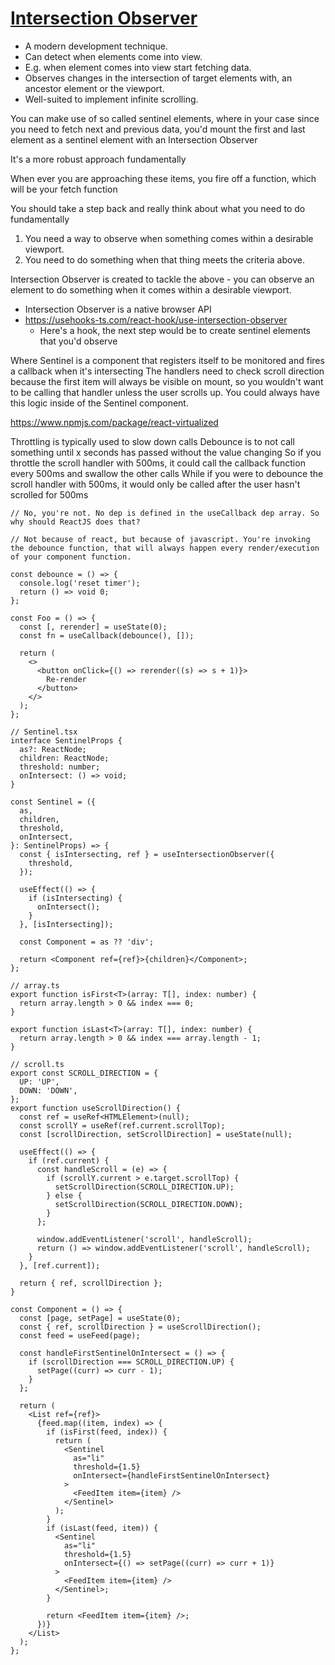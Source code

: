# [Intersection Observer](https://developer.mozilla.org/en-US/docs/Web/API/Intersection_Observer_API)

- A modern development technique.
- Can detect when elements come into view.
- E.g. when element comes into view start fetching data.
- Observes changes in the intersection of target elements with, an ancestor element or the viewport.
- Well-suited to implement infinite scrolling.

You can make use of so called sentinel elements, where in your case since you need to fetch next and previous data, you'd mount the first and last element as a sentinel element with an Intersection Observer

It's a more robust approach fundamentally

When ever you are approaching these items, you fire off a function, which will be your fetch function

You should take a step back and really think about what you need to do fundamentally

1. You need a way to observe when something comes within a desirable viewport.
2. You need to do something when that thing meets the criteria above.

Intersection Observer is created to tackle the above - you can observe an element to do something when it comes within a desirable viewport.

- Intersection Observer is a native browser API
- https://usehooks-ts.com/react-hook/use-intersection-observer
  - Here's a hook, the next step would be to create sentinel elements that you'd observe

Where Sentinel is a component that registers itself to be monitored and fires a callback when it's intersecting
The handlers need to check scroll direction because the first item will always be visible on mount, so you wouldn't want to be calling that handler unless the user scrolls up. You could always have this logic inside of the Sentinel component.

https://www.npmjs.com/package/react-virtualized

Throttling is typically used to slow down calls
Debounce is to not call something until x seconds has passed without the value changing
So if you throttle the scroll handler with 500ms, it could call the callback function every 500ms and swallow the other calls
While if you were to debounce the scroll handler with 500ms, it would only be called after the user hasn't scrolled for 500ms

```tsx
// No, you're not. No dep is defined in the useCallback dep array. So why should ReactJS does that?

// Not because of react, but because of javascript. You're invoking the debounce function, that will always happen every render/execution of your component function.

const debounce = () => {
  console.log('reset timer');
  return () => void 0;
};

const Foo = () => {
  const [, rerender] = useState(0);
  const fn = useCallback(debounce(), []);

  return (
    <>
      <button onClick={() => rerender((s) => s + 1)}>
        Re-render
      </button>
    </>
  );
};
```

```tsx
// Sentinel.tsx
interface SentinelProps {
  as?: ReactNode;
  children: ReactNode;
  threshold: number;
  onIntersect: () => void;
}

const Sentinel = ({
  as,
  children,
  threshold,
  onIntersect,
}: SentinelProps) => {
  const { isIntersecting, ref } = useIntersectionObserver({
    threshold,
  });

  useEffect(() => {
    if (isIntersecting) {
      onIntersect();
    }
  }, [isIntersecting]);

  const Component = as ?? 'div';

  return <Component ref={ref}>{children}</Component>;
};

// array.ts
export function isFirst<T>(array: T[], index: number) {
  return array.length > 0 && index === 0;
}

export function isLast<T>(array: T[], index: number) {
  return array.length > 0 && index === array.length - 1;
}

// scroll.ts
export const SCROLL_DIRECTION = {
  UP: 'UP',
  DOWN: 'DOWN',
};
export function useScrollDirection() {
  const ref = useRef<HTMLElement>(null);
  const scrollY = useRef(ref.current.scrollTop);
  const [scrollDirection, setScrollDirection] = useState(null);

  useEffect(() => {
    if (ref.current) {
      const handleScroll = (e) => {
        if (scrollY.current > e.target.scrollTop) {
          setScrollDirection(SCROLL_DIRECTION.UP);
        } else {
          setScrollDirection(SCROLL_DIRECTION.DOWN);
        }
      };

      window.addEventListener('scroll', handleScroll);
      return () => window.addEventListener('scroll', handleScroll);
    }
  }, [ref.current]);

  return { ref, scrollDirection };
}

const Component = () => {
  const [page, setPage] = useState(0);
  const { ref, scrollDirection } = useScrollDirection();
  const feed = useFeed(page);

  const handleFirstSentinelOnIntersect = () => {
    if (scrollDirection === SCROLL_DIRECTION.UP) {
      setPage((curr) => curr - 1);
    }
  };

  return (
    <List ref={ref}>
      {feed.map((item, index) => {
        if (isFirst(feed, index)) {
          return (
            <Sentinel
              as="li"
              threshold={1.5}
              onIntersect={handleFirstSentinelOnIntersect}
            >
              <FeedItem item={item} />
            </Sentinel>
          );
        }
        if (isLast(feed, item)) {
          <Sentinel
            as="li"
            threshold={1.5}
            onIntersect={() => setPage((curr) => curr + 1)}
          >
            <FeedItem item={item} />
          </Sentinel>;
        }

        return <FeedItem item={item} />;
      })}
    </List>
  );
};
```
